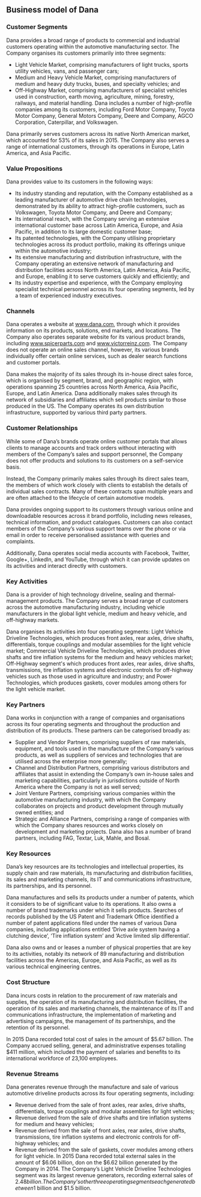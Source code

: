 Business model of Dana
----------------------

 ### Customer Segments

 Dana provides a broad range of products to commercial and industrial customers operating within the automotive manufacturing sector. The Company organises its customers primarily into three segments:

  * Light Vehicle Market, comprising manufacturers of light trucks, sports utility vehicles, vans, and passenger cars;
 * Medium and Heavy Vehicle Market, comprising manufacturers of medium and heavy duty trucks, buses, and specialty vehicles; and
 * Off-Highway Market, comprising manufacturers of specialist vehicles used in construction, earth moving, agriculture, mining, forestry, railways, and material handling.
  Dana includes a number of high-profile companies among its customers, including Ford Motor Company, Toyota Motor Company, General Motors Company, Deere and Company, AGCO Corporation, Caterpillar, and Volkswagen.

 Dana primarily serves customers across its native North American market, which accounted for 53% of its sales in 2015. The Company also serves a range of international customers, through its operations in Europe, Latin America, and Asia Pacific.

 ### Value Propositions

 Dana provides value to its customers in the following ways:

  * Its industry standing and reputation, with the Company established as a leading manufacturer of automotive drive chain technologies, demonstrated by its ability to attract high-profile customers, such as Volkswagen, Toyota Motor Company, and Deere and Company;
 * Its international reach, with the Company serving an extensive international customer base across Latin America, Europe, and Asia Pacific, in addition to its large domestic customer base;
 * Its patented technologies, with the Company utilising proprietary technologies across its product portfolio, making its offerings unique within the automotive industry;
 * Its extensive manufacturing and distribution infrastructure, with the Company operating an extensive network of manufacturing and distribution facilities across North America, Latin America, Asia Pacific, and Europe, enabling it to serve customers quickly and efficiently; and
 * Its industry expertise and experience, with the Company employing specialist technical personnel across its four operating segments, led by a team of experienced industry executives.
  ### Channels

 Dana operates a website at www.dana.com, through which it provides information on its products, solutions, end markets, and locations. The Company also operates separate website for its various product brands, including www.spicerparts.com and www.victorreinz.com. The Company does not operate an online sales channel, however, its various brands individually offer certain online services, such as dealer search functions and customer portals.

 Dana makes the majority of its sales through its in-house direct sales force, which is organised by segment, brand, and geographic region, with operations spanning 25 countries across North America, Asia Pacific, Europe, and Latin America. Dana additionally makes sales through its network of subsidiaries and affiliates which sell products similar to those produced in the US. The Company operates its own distribution infrastructure, supported by various third party partners.

 ### Customer Relationships

 While some of Dana’s brands operate online customer portals that allows clients to manage accounts and track orders without interacting with members of the Company’s sales and support personnel, the Company does not offer products and solutions to its customers on a self-service basis.

 Instead, the Company primarily makes sales through its direct sales team, the members of which work closely with clients to establish the details of individual sales contracts. Many of these contracts span multiple years and are often attached to the lifecycle of certain automotive models.

 Dana provides ongoing support to its customers through various online and downloadable resources across it brand portfolio, including news releases, technical information, and product catalogues. Customers can also contact members of the Company’s various support teams over the phone or via email in order to receive personalised assistance with queries and complaints.

 Additionally, Dana operates social media accounts with Facebook, Twitter, Google+, LinkedIn, and YouTube, through which it can provide updates on its activities and interact directly with customers.

 ### Key Activities

 Dana is a provider of high technology driveline, sealing and thermal-management products. The Company serves a broad range of customers across the automotive manufacturing industry, including vehicle manufacturers in the global light vehicle, medium and heavy vehicle, and off-highway markets.

 Dana organises its activities into four operating segments: Light Vehicle Driveline Technologies, which produces front axles, rear axles, drive shafts, differentials, torque couplings and modular assemblies for the light vehicle market; Commercial Vehicle Driveline Technologies, which produces drive shafts and tire inflation systems for the medium and heavy vehicles market; Off-Highway segment's which produces front axles, rear axles, drive shafts, transmissions, tire inflation systems and electronic controls for off-highway vehicles such as those used in agriculture and industry; and Power Technologies, which produces gaskets, cover modules among others for the light vehicle market.

 ### Key Partners

 Dana works in conjunction with a range of companies and organisations across its four operating segments and throughout the production and distribution of its products. These partners can be categorised broadly as:

  * Supplier and Vendor Partners, comprising suppliers of raw materials, equipment, and tools used in the manufacture of the Company’s various products, as well as suppliers of services and technologies that are utilised across the enterprise more generally;
 * Channel and Distribution Partners, comprising various distributors and affiliates that assist in extending the Company’s own in-house sales and marketing capabilities, particularly in jurisdictions outside of North America where the Company is not as well served;
 * Joint Venture Partners, comprising various companies within the automotive manufacturing industry, with which the Company collaborates on projects and product development through mutually owned entities; and
 * Strategic and Alliance Partners, comprising a range of companies with which the Company shares resources and works closely on development and marketing projects.
  Dana also has a number of brand partners, including FAG, Textar, Luk, Mahle, and Bosal.

 ### Key Resources

 Dana’s key resources are its technologies and intellectual properties, its supply chain and raw materials, its manufacturing and distribution facilities, its sales and marketing channels, its IT and communications infrastructure, its partnerships, and its personnel.

 Dana manufactures and sells its products under a number of patents, which it considers to be of significant value to its operations. It also owns a number of brand trademarks under which it sells products. Searches of records published by the US Patent and Trademark Office identified a number of patent applications filed under the names of various Dana companies, including applications entitled ‘Drive axle system having a clutching device’, ‘Tire inflation system’ and ‘Active limited slip differential’.

 Dana also owns and or leases a number of physical properties that are key to its activities, notably its network of 89 manufacturing and distribution facilities across the Americas, Europe, and Asia Pacific, as well as its various technical engineering centres.

 ### Cost Structure

 Dana incurs costs in relation to the procurement of raw materials and supplies, the operation of its manufacturing and distribution facilities, the operation of its sales and marketing channels, the maintenance of its IT and communications infrastructure, the implementation of marketing and advertising campaigns, the management of its partnerships, and the retention of its personnel.

 In 2015 Dana recorded total cost of sales in the amount of $5.67 billion. The Company accrued selling, general, and administrative expenses totalling $411 million, which included the payment of salaries and benefits to its international workforce of 23,100 employees.

 ### Revenue Streams

 Dana generates revenue through the manufacture and sale of various automotive driveline products across its four operating segments, including:

  * Revenue derived from the sale of front axles, rear axles, drive shafts, differentials, torque couplings and modular assemblies for light vehicles;
 * Revenue derived from the sale of drive shafts and tire inflation systems for medium and heavy vehicles;
 * Revenue derived from the sale of front axles, rear axles, drive shafts, transmissions, tire inflation systems and electronic controls for off-highway vehicles; and
 * Revenue derived from the sale of gaskets, cover modules among others for light vehicle.
  In 2015 Dana recorded total external sales in the amount of $6.06 billion, don on the $6.62 billion generated by the Company in 2014. The Company’s Light Vehicle Driveline Technologies segment was its largest revenue generators, recording external sales of $2.48 billion. The Company’s other three operating segments each generated between 1$ billion and $1.5 billion.